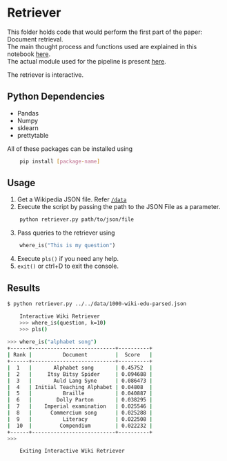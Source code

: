 # Retriever
This folder holds code that would perform the first part of the paper: Document retrieval.  
The main thought process and functions used are explained in this notebook [here](../notebooks/Document-Retrieval.ipynb).  
The actual module used for the pipeline is present [here](retriever.py).

The retriever is interactive. 

## Python Dependencies
 - Pandas
 - Numpy
 - sklearn
 - prettytable

All of these packages can be installed using 
```bash
    pip install [package-name]
```

## Usage
1. Get a Wikipedia JSON file. Refer [`/data`](../../data)
2. Execute the script by passing the path to the JSON File as a parameter.
```bash
    python retriever.py path/to/json/file
```
3. Pass queries to the retriever using
```python
    where_is("This is my question")
```
4. Execute `pls()` if you need any help.
5. `exit()` or ctrl+D to exit the console. 

## Results
```bash
$ python retriever.py ../../data/1000-wiki-edu-parsed.json

    Interactive Wiki Retriever
    >>> where_is(question, k=10)
    >>> pls()
    
>>> where_is("alphabet song")
+------+---------------------------+----------+
| Rank |          Document         |  Score   |
+------+---------------------------+----------+
|  1   |       Alphabet song       | 0.45752  |
|  2   |     Itsy Bitsy Spider     | 0.094688 |
|  3   |       Auld Lang Syne      | 0.086473 |
|  4   | Initial Teaching Alphabet | 0.04808  |
|  5   |          Braille          | 0.040887 |
|  6   |        Dolly Parton       | 0.038295 |
|  7   |    Imperial examination   | 0.025546 |
|  8   |      Commercium song      | 0.025288 |
|  9   |          Literacy         | 0.022508 |
|  10  |         Compendium        | 0.022232 |
+------+---------------------------+----------+
>>> 

    Exiting Interactive Wiki Retriever
```